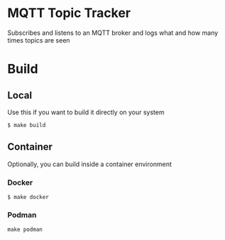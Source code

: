 # MQTT Topic Tracker

Subscribes and listens to an MQTT broker and logs what and how many times topics are seen

# Build

## Local

Use this if you want to build it directly on your system

```
$ make build
```

## Container

Optionally, you can build inside a container environment

### Docker

```
$ make docker
```

### Podman

```
make podman
```


